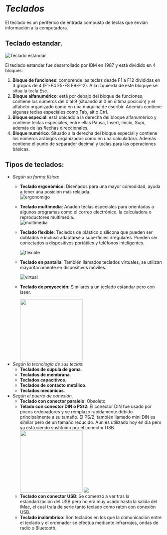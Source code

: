 # **_Teclados_**

El teclado es un periférico de entrada compusto de teclas que envían información a la computadora.
 
 ## Teclado estandar.

 ![Teclado estandar](imagenes/estandar.png)

El teclado estandar  fue desarrollado por IBM en 1987 y está dividido en 4 bloques.
1. **Bloque de funciones**: comprende las teclas desde F1 a F12 divididas en 3 grupos de 4 (F1-F4 F5-F8 F9-F12). A la izquierda de este bloquye se situa la tecla Esc.
2. **Bloque alfanumérico**: está por debajo del bloque de funciones, contiene los números del 0 al 9 (situando al 0 en última posición) y el alfabeto organizado como en una máquina de escribir. Además contiene algunas teclas especiales como Tab, alt o Ctrl.
3. **Bloque especial**: está ubicado a la derecha del bloque alfanumérico y contiene teclas especiales, entre ellas Pausa, Insert, Inicio, Supr, además de las flechas direccionales.
4. **Bloque numérico**: Situado a la derecha del bloque especial y contiene los números arábigos organizados como en una calculadora. Además contiene el punto de separador decimal y teclas para las operaciones básicas.


## Tipos de teclados:
* _Según su forma física_:
    * **Teclado ergonómico**: Diseñados para una mayor comodidad, ayuda a tener una posición más relajada.      
     ![ergonomigo](imagenes/ergonomico.jpg) 
    * **Teclado multimedia**: Añaden teclas especiales para orientadas a algunos programas como el correo electrónico, la calculadora o reproductores multimedia.   
     ![multimedia](imagenes/multimedia.jpg) 
    * **Teclado flexible**: Teclados de plástico o silicona que pueden ser doblados e incluso adaptarse a superficies irregulares. Pueden ser conectados a dispositivos portátiles y teléfonos inteligentes.    
         
         ![flexible](imagenes/flexible.jpg) 
    * **Teclado en pantalla**: También llamados teclados virtuales, se utilizan mayoritariamente en dispositivos móviles.
         
         ![virtual](imagenes/virtual.jpg)
    * **Teclado de proyección**: Similares a un teclado estandar pero con laser.
    
        <img src="imagenes/proyeccion.jpg" height="200">
* _Según la tecnología de sus teclas_:
    * **Teclados de cúpula de goma**.
    * **Teclados de membrana**.
    * **Teclados capacitivos**.
    * **Teclados de contacto metálico**.
    * **Teclados mecánicos**.
* _Según el puerto de conexión_.
    * **Teclado con conector paralelo**: Obsoleto.
    * **Telado con conector DIN o PS/2**: El conector DIN fue usado por pocos ordenadores y se remplazó rapidamente debido principalmente a su tamaño. El PS/2, también llamado mini DIN es similar pero de un tamaño reducido. Aún es utilizado hoy en dia pero ya está siendo sustituido por el conector USB. 
    <img src="imagenes/din.jpg" height="200"> <img src="imagenes/ps2.jpg">
    * **Teclado con conector USB**: Se comenzó a ver tras la estandarización del USB pero no era muy usado hasta la salida del iMac, el cual traía de serie tanto teclado como ratón con conexión USB.
    * **Teclado inalámbrico**: Son teclados en los que la comunicación entre el teclado y el ordenador se efectua mediante infrarrojos, ondas de radio o Bluetooth.
    


       

  
